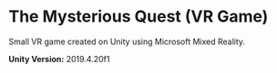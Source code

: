 # The Mysterious Quest (VR Game)
Small VR game created on Unity using Microsoft Mixed Reality.

**Unity Version:** 2019.4.20f1
